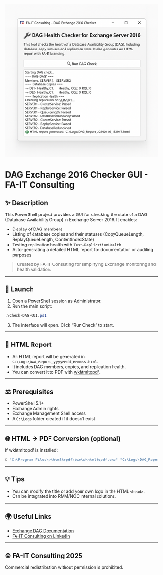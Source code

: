 
![Screenshot of DAG Checker](./A_digital_screenshot_displays_the_user_interface_o.png)

# DAG Exchange 2016 Checker GUI - FA-IT Consulting

## ✨ Description
This PowerShell project provides a GUI for checking the state of a DAG (Database Availability Group) in Exchange Server 2016. It enables:

- Display of DAG members
- Listing of database copies and their statuses (CopyQueueLength, ReplayQueueLength, ContentIndexState)
- Testing replication health with `Test-ReplicationHealth`
- Auto-generating a detailed HTML report for documentation or auditing purposes

> Created by FA-IT Consulting for simplifying Exchange monitoring and health validation.

---

## 🚀 Launch

1. Open a PowerShell session as Administrator.
2. Run the main script:

```powershell
.\Check-DAG-GUI.ps1
```

3. The interface will open. Click “Run Check” to start.

---

## 📃 HTML Report

- An HTML report will be generated in `C:\Logs\DAG_Report_yyyyMMdd_HHmmss.html`.
- It includes DAG members, copies, and replication health.
- You can convert it to PDF with [wkhtmltopdf](https://wkhtmltopdf.org/).

---

## ⚖️ Prerequisites

- PowerShell 5.1+
- Exchange Admin rights
- Exchange Management Shell access
- A `C:\Logs` folder created if it doesn’t exist

---

## 🌐 HTML → PDF Conversion (optional)

If wkhtmltopdf is installed:

```powershell
& "C:\Program Files\wkhtmltopdf\bin\wkhtmltopdf.exe" "C:\Logs\DAG_Report_*.html" "C:\Logs\DAG_Report.pdf"
```

---

## 💡 Tips

- You can modify the title or add your own logo in the HTML `<head>`.
- Can be integrated into RMM/NOC internal solutions.

---

## 🌍 Useful Links

- [Exchange DAG Documentation](https://learn.microsoft.com/en-us/exchange/high-availability/database-availability-groups/database-availability-groups?view=exchserver-2016)
- [FA-IT Consulting on LinkedIn](https://www.linkedin.com/company/fa-it-consulting/)

---

## © FA-IT Consulting 2025

Commercial redistribution without permission is prohibited.
